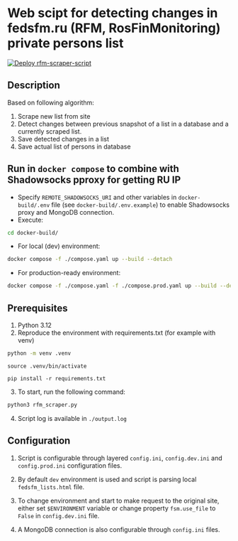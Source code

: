 # Web scipt for detecting changes in fedsfm.ru (RFM, RosFinMonitoring) private persons list

[![Deploy rfm-scraper-script](https://github.com/Political-prisoners-court-data/rfm-list-changes-detector/actions/workflows/cicd.yml/badge.svg?branch=main)](https://github.com/Political-prisoners-court-data/rfm-list-changes-detector/actions/workflows/cicd.yml)

## Description

Based on following algorithm:

1. Scrape new list from site
2. Detect changes between previous snapshot of a list in a database and a currently scraped list. 
3. Save detected changes in a list
4. Save actual list of persons in database

## Run in `docker compose` to combine with Shadowsocks pproxy for getting RU IP

- Specify `REMOTE_SHADOWSOCKS_URI` and other variables in `docker-build/.env` file (see `docker-build/.env.example`) to enable Shadowsocks proxy and MongoDB connection.
- Execute:
```Bash
cd docker-build/
```

- For local (dev) environment:
```Bash
docker compose -f ./compose.yaml up --build --detach
```

- For production-ready environment:
```Bash
docker compose -f ./compose.yaml -f ./compose.prod.yaml up --build --detach
```

## Prerequisites

1. Python 3.12
2. Reproduce the environment with requirements.txt (for example with venv)
```Bash
python -m venv .venv
```
```
source .venv/bin/activate
```
```
pip install -r requirements.txt
```
3. To start, run the following command:

```bash
python3 rfm_scraper.py
```
4. Script log is available in `./output.log`

## Configuration

1. Script is configurable through layered `config.ini`, `config.dev.ini` and `config.prod.ini` configuration files.

2. By default `dev` environment is used and script is parsing local `fedsfm_lists.html` file.

3. To change environment and start to make request to the original site, either set `$ENVIRONMENT` variable or change property `fsm.use_file` to `False` in `config.dev.ini` file.

4. A MongoDB connection is also configurable through `config.ini` files.
